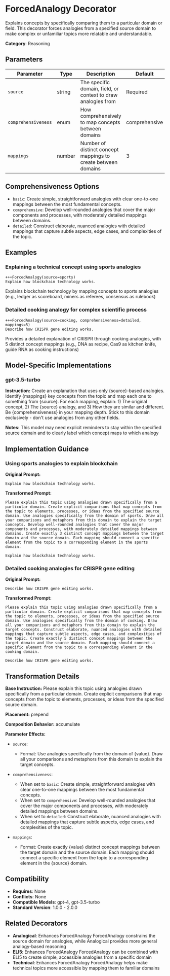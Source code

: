 # ForcedAnalogy Decorator

Explains concepts by specifically comparing them to a particular domain or field. This decorator forces analogies from a specified source domain to make complex or unfamiliar topics more relatable and understandable.

**Category**: Reasoning

## Parameters

| Parameter | Type | Description | Default |
|-----------|------|-------------|--------|
| `source` | string | The specific domain, field, or context to draw analogies from | Required |
| `comprehensiveness` | enum | How comprehensively to map concepts between domains | comprehensive |
| `mappings` | number | Number of distinct concept mappings to create between domains | 3 |

## Comprehensiveness Options

- `basic`: Create simple, straightforward analogies with clear one-to-one mappings between the most fundamental concepts.
- `comprehensive`: Develop well-rounded analogies that cover the major components and processes, with moderately detailed mappings between domains.
- `detailed`: Construct elaborate, nuanced analogies with detailed mappings that capture subtle aspects, edge cases, and complexities of the topic.

## Examples

### Explaining a technical concept using sports analogies

```
+++ForcedAnalogy(source=sports)
Explain how blockchain technology works.
```

Explains blockchain technology by mapping concepts to sports analogies (e.g., ledger as scoreboard, miners as referees, consensus as rulebook)

### Detailed cooking analogy for complex scientific process

```
+++ForcedAnalogy(source=cooking, comprehensiveness=detailed, mappings=5)
Describe how CRISPR gene editing works.
```

Provides a detailed explanation of CRISPR through cooking analogies, with 5 distinct concept mappings (e.g., DNA as recipe, Cas9 as kitchen knife, guide RNA as cooking instructions)

## Model-Specific Implementations

### gpt-3.5-turbo

**Instruction:** Create an explanation that uses only {source}-based analogies. Identify {mappings} key concepts from the topic and map each one to something from {source}. For each mapping, explain: 1) The original concept, 2) The {source} analogy, and 3) How they are similar and different. Be {comprehensiveness} in your mapping depth. Stick to this domain exclusively - don't use analogies from any other fields.

**Notes:** This model may need explicit reminders to stay within the specified source domain and to clearly label which concept maps to which analogy


## Implementation Guidance

### Using sports analogies to explain blockchain

**Original Prompt:**
```
Explain how blockchain technology works.
```

**Transformed Prompt:**
```
Please explain this topic using analogies drawn specifically from a particular domain. Create explicit comparisons that map concepts from the topic to elements, processes, or ideas from the specified source domain. Use analogies specifically from the domain of sports. Draw all your comparisons and metaphors from this domain to explain the target concepts. Develop well-rounded analogies that cover the major components and processes, with moderately detailed mappings between domains. Create exactly 3 distinct concept mappings between the target domain and the source domain. Each mapping should connect a specific element from the topic to a corresponding element in the sports domain.

Explain how blockchain technology works.
```

### Detailed cooking analogies for CRISPR gene editing

**Original Prompt:**
```
Describe how CRISPR gene editing works.
```

**Transformed Prompt:**
```
Please explain this topic using analogies drawn specifically from a particular domain. Create explicit comparisons that map concepts from the topic to elements, processes, or ideas from the specified source domain. Use analogies specifically from the domain of cooking. Draw all your comparisons and metaphors from this domain to explain the target concepts. Construct elaborate, nuanced analogies with detailed mappings that capture subtle aspects, edge cases, and complexities of the topic. Create exactly 5 distinct concept mappings between the target domain and the source domain. Each mapping should connect a specific element from the topic to a corresponding element in the cooking domain.

Describe how CRISPR gene editing works.
```

## Transformation Details

**Base Instruction:** Please explain this topic using analogies drawn specifically from a particular domain. Create explicit comparisons that map concepts from the topic to elements, processes, or ideas from the specified source domain.

**Placement:** prepend

**Composition Behavior:** accumulate

**Parameter Effects:**

- `source`:
  - Format: Use analogies specifically from the domain of {value}. Draw all your comparisons and metaphors from this domain to explain the target concepts.

- `comprehensiveness`:
  - When set to `basic`: Create simple, straightforward analogies with clear one-to-one mappings between the most fundamental concepts.
  - When set to `comprehensive`: Develop well-rounded analogies that cover the major components and processes, with moderately detailed mappings between domains.
  - When set to `detailed`: Construct elaborate, nuanced analogies with detailed mappings that capture subtle aspects, edge cases, and complexities of the topic.

- `mappings`:
  - Format: Create exactly {value} distinct concept mappings between the target domain and the source domain. Each mapping should connect a specific element from the topic to a corresponding element in the {source} domain.

## Compatibility

- **Requires**: None
- **Conflicts**: None
- **Compatible Models**: gpt-4, gpt-3.5-turbo
- **Standard Version**: 1.0.0 - 2.0.0

## Related Decorators

- **Analogical**: Enhances ForcedAnalogy ForcedAnalogy constrains the source domain for analogies, while Analogical provides more general analogy-based reasoning
- **ELI5**: Enhances ForcedAnalogy ForcedAnalogy can be combined with ELI5 to create simple, accessible analogies from a specific domain
- **Technical**: Enhances ForcedAnalogy ForcedAnalogy helps make technical topics more accessible by mapping them to familiar domains
